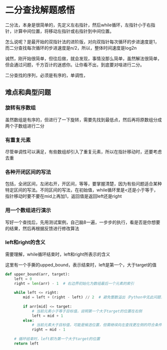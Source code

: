 # 二分查找解题感悟

二分法，本身是很简单的，先定义左右指针，然后while循环，左指针小于右指针，计算中间位置，将移动左指针或右指针到中间位置。

怎么说呢？是最开始的双指针法的进阶版，对向双指针每次循环的步进速度是1，而二分查找每次循环的步进速度是n/2，所以，整体时间速度是log2n

诚然，刚开始很简单，但往后做，就会发现，事情没那么简单，虽然解法很简单，但会通过问题，千方百计的迷惑你。让你看不出，到底要对啥进行二分。

二分查找的序列，必须是有序的，单调性，

## 难点和典型问题

### 旋转有序数组

虽然数组是有序的，但进行了一下旋转，需要先找到最低点，然后再将原数组分成两个子数组进行二分

### 有重复元素

尽管单调性可以满足，有些数组却引入了重复元素，所以在指针移动时，还要考虑去重

### 各种开闭区间的写法

包括，全闭区间，左闭右开，开区间，等等，要掌握清楚，因为有些问题适合某种特定区间的写法。不同区间的写法，在初始值，while循环里是<还是小于等于，指针移动时要不要在mid上再加1，返回值是返回left还是right

### 用一个数组进行演示

写好一个查找后，先用测试案例，自己脑8一遍，一步步的执行，看是否是你想要的结果，然后再根据反馈进行修改算法

### left和right的含义

需要理解，while循环结束时，left和right所表示的含义

这里有一个手撕的upped_bound，表示结束时，left是第一个，大于target的值

```python
def upper_bound(arr, target):
    left = 0
    right = len(arr) - 1  # 右边界初始化为数组最后一个元素的索引
    
    while left <= right:
        mid = left + (right - left) // 2  # 避免整数溢出（Python中无此问题，但保持习惯）
        
        if arr[mid] <= target:
            # 当前元素小于等于目标值，说明第一个大于target的位置在右侧
            left = mid + 1
        else:
            # 当前元素大于目标值，可能是候选位置，但需继续向左查找更左侧的符合条件位置
            right = mid - 1
    
    # 循环结束时，left即为第一个大于target的位置
    return left
```

